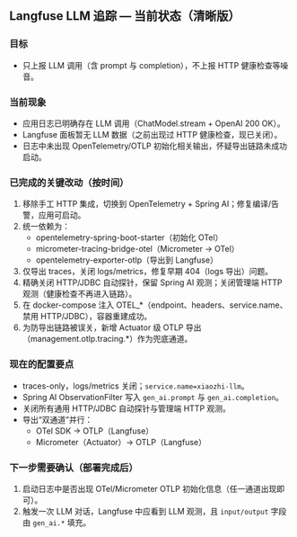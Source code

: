 ## Langfuse LLM 追踪 — 当前状态（清晰版）

### 目标
- 只上报 LLM 调用（含 prompt 与 completion），不上报 HTTP 健康检查等噪音。

### 当前现象
- 应用日志已明确存在 LLM 调用（ChatModel.stream + OpenAI 200 OK）。
- Langfuse 面板暂无 LLM 数据（之前出现过 HTTP 健康检查，现已关闭）。
- 日志中未出现 OpenTelemetry/OTLP 初始化相关输出，怀疑导出链路未成功启动。

### 已完成的关键改动（按时间）
1) 移除手工 HTTP 集成，切换到 OpenTelemetry + Spring AI；修复编译/告警，应用可启动。
2) 统一依赖为：
   - opentelemetry-spring-boot-starter（初始化 OTel）
   - micrometer-tracing-bridge-otel（Micrometer → OTel）
   - opentelemetry-exporter-otlp（导出到 Langfuse）
3) 仅导出 traces，关闭 logs/metrics，修复早期 404（logs 导出）问题。
4) 精确关闭 HTTP/JDBC 自动探针，保留 Spring AI 观测；关闭管理端 HTTP 观测（健康检查不再进入链路）。
5) 在 docker-compose 注入 OTEL_*（endpoint、headers、service.name、禁用 HTTP/JDBC），容器重建成功。
6) 为防导出链路被误关，新增 Actuator 级 OTLP 导出（management.otlp.tracing.*）作为兜底通道。

### 现在的配置要点
- traces-only，logs/metrics 关闭；`service.name=xiaozhi-llm`。
- Spring AI ObservationFilter 写入 `gen_ai.prompt` 与 `gen_ai.completion`。
- 关闭所有通用 HTTP/JDBC 自动探针与管理端 HTTP 观测。
- 导出“双通道”并行：
  - OTel SDK → OTLP（Langfuse）
  - Micrometer（Actuator）→ OTLP（Langfuse）

### 下一步需要确认（部署完成后）
1) 启动日志中是否出现 OTel/Micrometer OTLP 初始化信息（任一通道出现即可）。
2) 触发一次 LLM 对话，Langfuse 中应看到 LLM 观测，且 `input/output` 字段由 `gen_ai.*` 填充。



